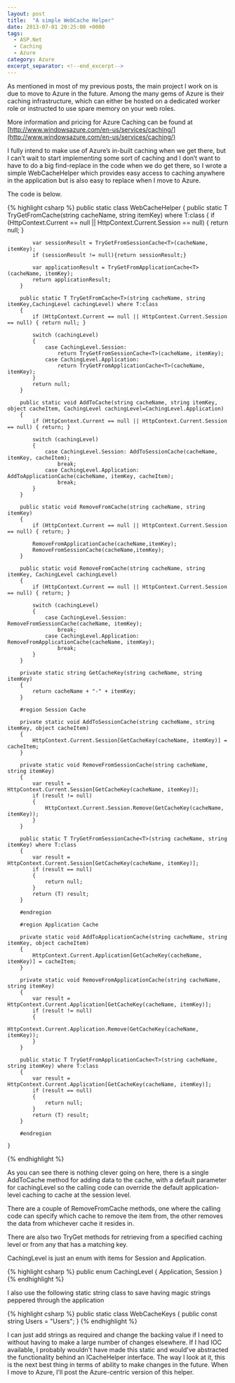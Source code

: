 ```yaml
---
layout: post
title:  "A simple WebCache Helper"
date: 2013-07-01 20:25:00 +0000
tags:
  - ASP.Net
  - Caching
  - Azure
category: Azure
excerpt_separator: <!--end_excerpt-->
---
```


As mentioned in most of my previous posts, the main project I work on is due to move to Azure in the future. Among the many gems of Azure is their caching infrastructure, which can either be hosted on a dedicated worker role or instructed to use spare memory on your web roles.
<!--end_excerpt-->
More information and pricing for Azure Caching can be found at [http://www.windowsazure.com/en-us/services/caching/](http://www.windowsazure.com/en-us/services/caching/)

I fully intend to make use of Azure’s in-built caching when we get there, but I can’t wait to start implementing some sort of caching and I don’t want to have to do a big find-replace in the code when we do get there, so I wrote a simple WebCacheHelper which provides easy access to caching anywhere in the application but is also easy to replace when I move to Azure.

The code is below.

{% highlight csharp %}
    public static class 
        WebCacheHelper
    {
        public static T TryGetFromCache<T>(string cacheName, string itemKey) where T:class
        {
            if (HttpContext.Current == null || HttpContext.Current.Session == null) { return null; }
 
            var sessionResult = TryGetFromSessionCache<T>(cacheName, itemKey);
            if (sessionResult != null){return sessionResult;}
 
            var applicationResult = TryGetFromApplicationCache<T>(cacheName, itemKey);
            return applicationResult;
        }
 
        public static T TryGetFromCache<T>(string cacheName, string itemKey,CachingLevel cachingLevel) where T:class
        {
            if (HttpContext.Current == null || HttpContext.Current.Session == null) { return null; }
 
            switch (cachingLevel)
            {
                case CachingLevel.Session:
                    return TryGetFromSessionCache<T>(cacheName, itemKey);
                case CachingLevel.Application:
                    return TryGetFromApplicationCache<T>(cacheName, itemKey);
            }
            return null;
        }
 
        public static void AddToCache(string cacheName, string itemKey, object cacheItem, CachingLevel cachingLevel=CachingLevel.Application)
        {
            if (HttpContext.Current == null || HttpContext.Current.Session == null) { return; }
 
            switch (cachingLevel)
            {
                case CachingLevel.Session: AddToSessionCache(cacheName, itemKey, cacheItem);
                    break;
                case CachingLevel.Application: AddToApplicationCache(cacheName, itemKey, cacheItem);
                    break;
            }
        }
 
        public static void RemoveFromCache(string cacheName, string itemKey)
        {
            if (HttpContext.Current == null || HttpContext.Current.Session == null) { return; }
 
            RemoveFromApplicationCache(cacheName,itemKey);
            RemoveFromSessionCache(cacheName,itemKey);
        }
 
        public static void RemoveFromCache(string cacheName, string itemKey, CachingLevel cachingLevel)
        {
            if (HttpContext.Current == null || HttpContext.Current.Session == null) { return; }
 
            switch (cachingLevel)
            {
                case CachingLevel.Session: RemoveFromSessionCache(cacheName, itemKey);
                    break;
                case CachingLevel.Application: RemoveFromApplicationCache(cacheName, itemKey);
                    break;
            }
        }
 
        private static string GetCacheKey(string cacheName, string itemKey)
        {
            return cacheName + "-" + itemKey;
        }
 
        #region Session Cache
 
        private static void AddToSessionCache(string cacheName, string itemKey, object cacheItem)
        {
            HttpContext.Current.Session[GetCacheKey(cacheName, itemKey)] = cacheItem;
        }
 
        private static void RemoveFromSessionCache(string cacheName, string itemKey)
        {
            var result = HttpContext.Current.Session[GetCacheKey(cacheName, itemKey)];
            if (result != null)
            {
                HttpContext.Current.Session.Remove(GetCacheKey(cacheName, itemKey));
            }
        }
        
        public static T TryGetFromSessionCache<T>(string cacheName, string itemKey) where T:class
        {
            var result = HttpContext.Current.Session[GetCacheKey(cacheName, itemKey)];
            if (result == null)
            {
                return null;
            }
            return (T) result;
        }
 
        #endregion
 
        #region Application Cache
 
        private static void AddToApplicationCache(string cacheName, string itemKey, object cacheItem)
        {
            HttpContext.Current.Application[GetCacheKey(cacheName, itemKey)] = cacheItem;
        }
 
        private static void RemoveFromApplicationCache(string cacheName, string itemKey)
        {
            var result = HttpContext.Current.Application[GetCacheKey(cacheName, itemKey)];
            if (result != null)
            {
                HttpContext.Current.Application.Remove(GetCacheKey(cacheName, itemKey));
            }
        }
 
        public static T TryGetFromApplicationCache<T>(string cacheName, string itemKey) where T:class
        {
            var result = HttpContext.Current.Application[GetCacheKey(cacheName, itemKey)];
            if (result == null)
            {
                return null;
            }
            return (T) result;
        }
 
        #endregion
 
    }
{% endhighlight %}

As you can see there is nothing clever going on here, there is a single AddToCache method for adding data to the cache, with a default parameter for cachingLevel so the calling code can override the default application-level caching to cache at the session level.

There are a couple of RemoveFromCache methods, one where the calling code can specify which cache to remove the item from, the other removes the data from whichever cache it resides in.

There are also two TryGet methods for retrieving from a specified caching level or from any that has a matching key.

CachingLevel is just an enum with items for Session and Application.

{% highlight csharp %}
     public enum CachingLevel
    {
        Application,
        Session
    }
{% endhighlight %}

I also use the following static string class to save having magic strings peppered through the application

{% highlight csharp %}
    public static class WebCacheKeys    {
        public const string Users = "Users";
    }
{% endhighlight %}

I can just add strings as required and change the backing value if I need to without having to make a large number of changes elsewhere. If I had IOC available, I probably wouldn't have made this static and would've abstracted the functionality behind an ICacheHelper interface. The way I look at it, this is the next best thing in terms of ability to make changes in the future. When I move to Azure, I'll post the Azure-centric version of this helper.
